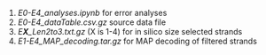 
1. *E0-E4_analyses.ipynb* for error analyses
2. *E0-E4_dataTable.csv.gz* source data file
3. *E**X**_Len2to3.txt.gz* (X is 1-4) for in silico size selected strands
4. *E1-E4_MAP_decoding.tar.gz* for MAP decoding of filtered strands
